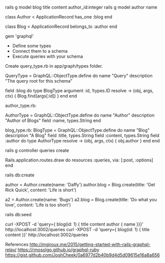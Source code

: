 rails g model blog title content author_id:integer
rails g model author name 

class Author < ApplicationRecord
  has_one :blog
end


class Blog < ApplicationRecord
  belongs_to :author
end

gem 'graphql'

- Define some types
- Connect them to a schema
- Execute queries with your schema

Create query_type.rb in app/graph/types folder.

QueryType = GraphQL::ObjectType.define do
  name "Query"
  description "The query root for this schema"

  field :blog do
    type BlogType
    argument :id, !types.ID
    resolve -> (obj, args, ctx) {
      Blog.find(args[:id])
    }
  end
end

author_type.rb:

AuthorType = GraphQL::ObjectType.define do
  name "Author"
  description "Author of Blogs"
  field :name, types.String
end

blog_type.rb:
BlogType = GraphQL::ObjectType.define do
  name "Blog"
  description "A Blog"
  field :title, types.String
  field :content, types.String
  field :author do
    type AuthorType
    resolve -> (obj, args, ctx) {
      obj.author
    }
  end
end

rails g controller queries create

Rails.application.routes.draw do
  resources :queries, via: [:post, :options]
end

rails db:create

author = Author.create(name: 'Daffy')
author.blog = Blog.create(title: 'Get Rick Quick', content: 'Life is short')

a2 = Author.create(name: 'Bugs')
a2.blog = Blog.create(title: 'Do what you love', content: 'Life is too short')


rails db:seed

curl -XPOST -d 'query={ blog(id: 1) { title content author { name }}}' http://localhost:3002/queries
curl -XPOST -d 'query={ blog(id: 1) { title content }}' http://localhost:3002/queries
 
References
http://mgiroux.me/2015/getting-started-with-rails-graphql-relay/
https://rmosolgo.github.io/graphql-ruby
https://gist.github.com/JoshCheek/0a6977d2b40b9d4d5d09615e16a8a656